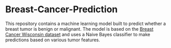 # Breast-Cancer-Prediction
This repository contains a machine learning model built to predict whether a breast tumor is benign or malignant. The model is based on the [Breast Cancer Wisconsin dataset](https://archive.ics.uci.edu/ml/datasets/Breast+Cancer+Wisconsin+(Diagnostic)) and uses a Naive Bayes classifier to make predictions based on various tumor features.
